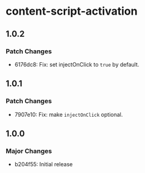 # content-script-activation

## 1.0.2

### Patch Changes

- 6176dc8: Fix: set injectOnClick to `true` by default.

## 1.0.1

### Patch Changes

- 7907e10: Fix: make `injectOnClick` optional.

## 1.0.0

### Major Changes

- b204f55: Initial release
